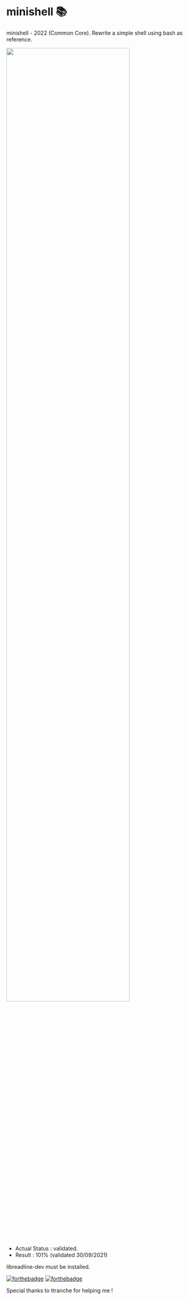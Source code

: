 # minishell 📚
minishell - 2022 (Common Core).
Rewrite a simple shell using bash as reference.

<img src="https://github.com/42cursus/minishell/blob/master/minishell.gif" width="80%">

- Actual Status : validated.
- Result        : 101% (validated 30/09/2021)

libreadline-dev must be installed.

[![forthebadge](https://forthebadge.com/images/badges/made-with-c.svg)](https://forthebadge.com)
[![forthebadge](https://forthebadge.com/images/badges/built-with-love.svg)](https://forthebadge.com)

Special thanks to ttranche for helping me !

